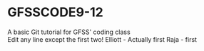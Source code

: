 # GFSSCODE9-12
A basic Git tutorial for GFSS' coding class  
Edit any line except the first two!
Elliott - Actually first
Raja - first
